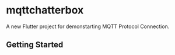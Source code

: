 # mqttchatterbox

A new Flutter project for demonstarting MQTT Protocol Connection.

## Getting Started


